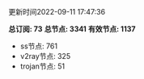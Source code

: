 更新时间2022-09-11 17:47:36

**总订阅: 73**
**总节点: 3341**
**有效节点: 1137**
- ss节点: 761
- v2ray节点: 325
- trojan节点: 51
